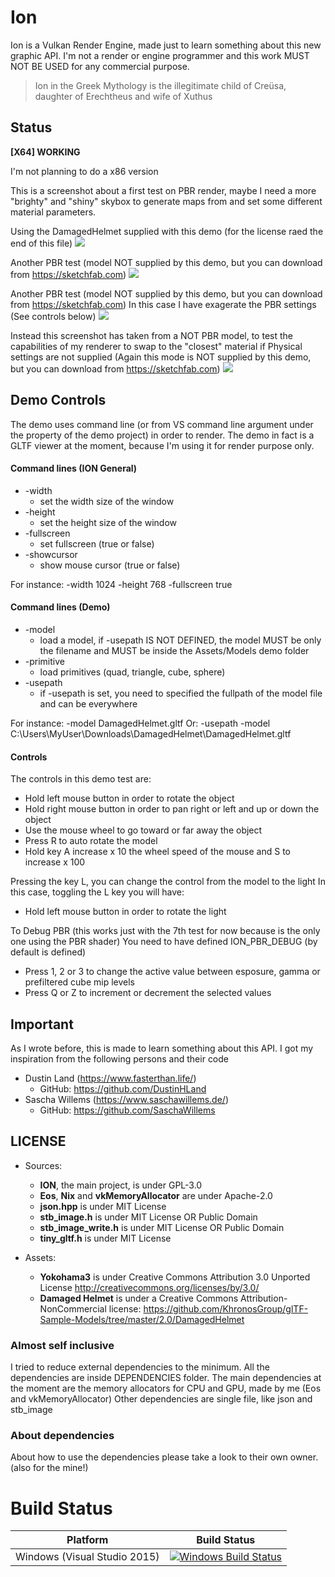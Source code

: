 # Ion

Ion is a Vulkan Render Engine, made just to learn something about this new graphic API.
I'm not a render or engine programmer and this work MUST NOT BE USED for any commercial purpose.

> Ion in the Greek Mythology is the illegitimate child of Creüsa, daughter of Erechtheus and wife of Xuthus


## Status

**[X64] WORKING**

I'm not planning to do a x86 version

This is a screenshot about a first test on PBR render, maybe I need a more "brighty" and "shiny" skybox to generate maps from and set some different material parameters.

Using the DamagedHelmet supplied with this demo (for the license raed the end of this file)
<img src="./Screenshots/Screenshot1.png">

Another PBR test (model NOT supplied by this demo, but you can download from https://sketchfab.com)
<img src="./Screenshots/Screenshot2.png">

Another PBR test (model NOT supplied by this demo, but you can download from https://sketchfab.com)
In this case I have exagerate the PBR settings (See controls below)
<img src="./Screenshots/Screenshot3.png">

Instead this screenshot has taken from a NOT PBR model, to test the capabilities of my renderer to swap to the "closest" material if Physical settings are not supplied
(Again this mode is NOT supplied by this demo, but you can download from https://sketchfab.com)
<img src="./Screenshots/Screenshot4_NoPBR.png">



## Demo Controls

The demo uses command line (or from VS command line argument under the property of the demo project) in order to render.
The demo in fact is a GLTF viewer at the moment, because I'm using it for render purpose only.


#### Command lines (ION General)

* -width
	* set the width size of the window
* -height
	* set the height size of the window
* -fullscreen
	* set fullscreen (true or false)
* -showcursor
	* show mouse cursor (true or false)

For instance:	-width 1024 -height 768 -fullscreen true


#### Command lines (Demo)

* -model
	* load a model, if -usepath IS NOT DEFINED, the model MUST be only the filename and MUST be inside the Assets/Models demo folder
* -primitive
	* load primitives (quad, triangle, cube, sphere)
* -usepath
	* if -usepath is set, you need to specified the fullpath of the model file and can be everywhere 

For instance:	-model DamagedHelmet.gltf
Or: -usepath -model C:\Users\MyUser\Downloads\DamagedHelmet\DamagedHelmet.gltf

#### Controls

The controls in this demo test are:
* Hold left mouse button in order to rotate the object
* Hold right mouse button in order to pan right or left and up or down the object
* Use the mouse wheel to go toward or far away the object
* Press R to auto rotate the model
* Hold key A increase x 10 the wheel speed of the mouse and S to increase x 100

Pressing the key L, you can change the control from the model to the light
In this case, toggling the L key you will have:
* Hold left mouse button in order to rotate the light

To Debug PBR (this works just with the 7th test for now because is the only one using the PBR shader)
You need to have defined ION_PBR_DEBUG (by default is defined)
* Press 1, 2 or 3 to change the active value between esposure, gamma or prefiltered cube mip levels
* Press Q or Z to increment or decrement the selected values


## Important

As I wrote before, this is made to learn something about this API.
I got my inspiration from the following persons and their code
- Dustin Land (https://www.fasterthan.life/) 
	- GitHub: https://github.com/DustinHLand
- Sascha Willems (https://www.saschawillems.de/)
	- GitHub: https://github.com/SaschaWillems


## LICENSE

- Sources:
	- **ION**, the main project, is under GPL-3.0
	- **Eos**, **Nix** and **vkMemoryAllocator** are under Apache-2.0
	- **json.hpp** is under MIT License
	- **stb_image.h** is under MIT License OR Public Domain
	- **stb_image_write.h** is under MIT License OR Public Domain
	- **tiny_gltf.h** is under MIT License

- Assets:
	- **Yokohama3** is under Creative Commons Attribution 3.0 Unported License http://creativecommons.org/licenses/by/3.0/
	- **Damaged Helmet** is under a Creative Commons Attribution-NonCommercial license: https://github.com/KhronosGroup/glTF-Sample-Models/tree/master/2.0/DamagedHelmet


### Almost self inclusive

I tried to reduce external dependencies to the minimum.
All the dependencies are inside DEPENDENCIES folder.
The main dependencies at the moment are the memory allocators for CPU and GPU, made by me (Eos and vkMemoryAllocator)
Other dependencies are single file, like json and stb_image


### About dependencies

About how to use the dependencies please take a look to their own owner. (also for the mine!)



# Build Status

| Platform | Build Status |
|:--------:|:------------:|
| Windows (Visual Studio 2015) | [![Windows Build Status](https://ci.appveyor.com/api/projects/status/github/kabalmcblade/ion?branch=master&svg=true)](https://ci.appveyor.com/project/kabalmcblade/ion) |
